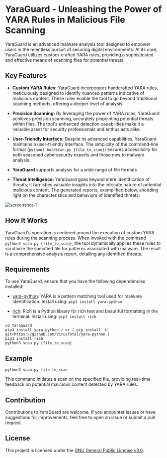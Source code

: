 # YaraGuard - Unleashing the Power of YARA Rules in Malicious File Scanning

YaraGuard is an advanced malware analysis tool designed to empower users in the relentless pursuit of securing digital environments. At its core, YaraGuard utilizes custom-crafted YARA rules, providing a sophisticated and effective means of scanning files for potential threats.

## Key Features

- **Custom YARA Rules:** YaraGuard incorporates handcrafted YARA rules, meticulously designed to identify nuanced patterns indicative of malicious content. These rules enable the tool to go beyond traditional scanning methods, offering a deeper level of analysis.
    
- **Precision Scanning:** By leveraging the power of YARA rules, YaraGuard achieves precision scanning, accurately pinpointing potential threats within files. The tool's enhanced detection capabilities make it a valuable asset for security professionals and enthusiasts alike.
    
- **User-Friendly Interface:** Despite its advanced capabilities, YaraGuard maintains a user-friendly interface. The simplicity of the command-line format (`python3 boldscan.py {file_to_scan}`) ensures accessibility for both seasoned cybersecurity experts and those new to malware analysis.

- **YaraGuard** supports analysis for a wide range of file formats
    
- **Threat Intelligence:** YaraGuard goes beyond mere identification of threats; it furnishes valuable insights into the intricate nature of potential malicious content. The generated reports, exemplified below, shedding light on the characteristics and behaviors of identified threats:

![screenshot-1](https://github.com/MY7H404/YaraGuard/blob/main/screenshot-1.png)


## How It Works

YaraGuard's operation is centered around the execution of custom YARA rules during the scanning process. When invoked with the command `python3 scan.py {file_to_scan}`, the tool dynamically applies these rules to scrutinize the specified file for patterns associated with malware. The result is a comprehensive analysis report, detailing any identified threats.


## Requirements

To use YaraGuard, ensure that you have the following dependencies installed:

- [yara-python](https://github.com/VirusTotal/yara-python): YARA is a pattern matching tool used for malware identification. Install using: `pip3 install yara-python`
    
- [rich](https://github.com/willmcgugan/rich): Rich is a Python library for rich text and beautiful formatting in the terminal. Install using: `pip3 install rich`
    
```
cd YaraGuard
pip3 install yara-python / or ( pip install -U git+https://github.com/VirusTotal/yara-python )
pip3 install rich
python3 scan.py {file_to_scan}
```
## Example

```
python3 scan.py file_to_scan
```

This command initiates a scan on the specified file, providing real-time feedback on potential malicious content detected by YARA rules.

## Contribution

Contributions to YaraGuard are welcome. If you encounter issues or have suggestions for improvements, feel free to open an issue or submit a pull request.

## License

This project is licensed under the [GNU General Public License v3.0](https://github.com/MY7H404/YaraGuard/blob/main/LICENSE).
